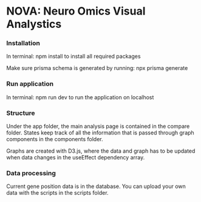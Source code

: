 # NOVA: Neuro Omics Visual Analystics

### Installation

In terminal: npm install 
to install all required packages

Make sure prisma schema is generated by running: npx prisma generate

### Run application

In terminal: npm run dev
to run the application on localhost

### Structure

Under the app folder, the main analysis page is contained in the compare folder. States keep track of all the information that is passed through graph components in the components folder.

Graphs are created with D3.js, where the data and graph has to be updated when data changes in the useEffect dependency array.

### Data processing

Current gene position data is in the database. You can upload your own data with the scripts in the scripts folder.

